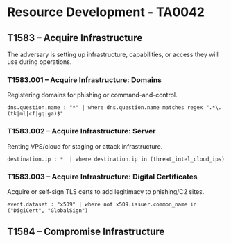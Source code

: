 # Resource Development - TA0042

## T1583 – Acquire Infrastructure

The adversary is setting up infrastructure, capabilities, or access they will use during operations.

### T1583.001 – Acquire Infrastructure: Domains

Registering domains for phishing or command-and-control.

`dns.question.name : "*"
| where dns.question.name matches regex ".*\.(tk|ml|cf|gq|ga)$"`

### T1583.002 – Acquire Infrastructure: Server

Renting VPS/cloud for staging or attack infrastructure.

`destination.ip : * 
| where destination.ip in (threat_intel_cloud_ips)`

###  T1583.003 – Acquire Infrastructure: Digital Certificates

Acquire or self-sign TLS certs to add legitimacy to phishing/C2 sites.

`event.dataset : "x509"
| where not x509.issuer.common_name in ("DigiCert", "GlobalSign")`

## T1584 – Compromise Infrastructure



